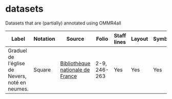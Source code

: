 # datasets
Datasets that are (partially) annotated using OMMR4all

| Label | Notation | Source | Folio | Staff lines | Layout | Symbols | Lyrics |
| ----- | -------- | ------ |------ | ----------- | ------ | ------- | ------ |
| Graduel de l'église de Nevers, noté en neumes. | Square | [Bibliothèque nationale de France](https://gallica.bnf.fr/ark:/12148/btv1b8432301z) | 2-9, 246-263 | Yes | Yes | Yes | No |
